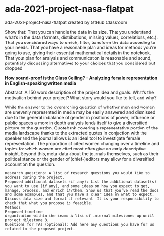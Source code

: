# ada-2021-project-nasa-flatpat
ada-2021-project-nasa-flatpat created by GitHub Classroom

Show that:
    That you can handle the data in its size.
    That you understand what’s in the data (formats, distributions, missing values, correlations, etc.).
    That you considered ways to enrich, filter, transform the data according to your needs.
    That you have a reasonable plan and ideas for methods you’re going to use, giving their essential mathematical details in the notebook.
    That your plan for analysis and communication is reasonable and sound, potentially discussing alternatives to your choices that you considered but dropped.


**How sound-proof is the Glass Ceiling? - Analyzing female representation in English-speaking written media**

Abstract:
A 150 word description of the project idea and goals. What’s the motivation behind your project? What story would you like to tell, and why?

While the answer to the overarching question of whether men and women are unevenly represented in media may be easily answered and dismissed due to the general imbalance of gender in positions of power, influence or public spaces a more in depth analysis lends itself to give a diversified picture on the question. Quotebank covering a representative portion of the media landscape thanks to the extracted quotes in conjuction with the speaker and the journal allows is an ideal tool to investigate female representation. The proportion of cited women changing over a timeline and topics for which women are cited most often give an early descriptive insight. Beyond this, meta-data about the journals themselves, such as their political stance or the gender of (chief-)editors may allow for a diversified account on the question.



    Research Questions: A list of research questions you would like to address during the project.
    Proposed additional datasets (if any): List the additional dataset(s) you want to use (if any), and some ideas on how you expect to get, manage, process, and enrich it/them. Show us that you’ve read the docs and some examples, and that you have a clear idea on what to expect. Discuss data size and format if relevant. It is your responsibility to check that what you propose is feasible.
    Methods
    Proposed timeline
    Organization within the team: A list of internal milestones up until project Milestone 3.
    Questions for TAs (optional): Add here any questions you have for us related to the proposed project.
